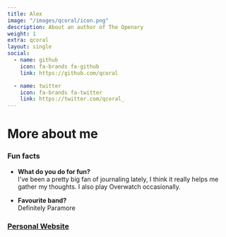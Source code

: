 ```yaml
---
title: Alex
image: "/images/qcoral/icon.png"
description: About an author of The Openary
weight: 1
extra: qcoral
layout: single
social:
  - name: github
    icon: fa-brands fa-github
    link: https://github.com/qcoral

  - name: twitter
    icon: fa-brands fa-twitter
    link: https://twitter.com/qcoral_
---
```


# More about me

### Fun facts

- **What do you do for fun?** \
I've been a pretty big fan of journaling lately, I think it really helps me gather my thoughts. I also play Overwatch occasionally.

- **Favourite band?** \
Definitely Paramore

### [Personal Website](https://alexren.me)


